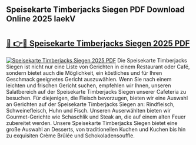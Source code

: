 ## Speisekarte Timberjacks Siegen PDF Download Online 2025 IaekV

# <h2><a href="http://gc760we.nevu.top/?p=Speisekarte+Timberjacks+Siegen">🔗 👉🔴 Speisekarte Timberjacks Siegen 2025 PDF</a></h2>

[![Speisekarte Timberjacks Siegen 2025 PDF](https://i.imgur.com/dBaPXMq.png)](http://gc760we.nevu.top/?p=Speisekarte+Timberjacks+Siegen)
Die Speisekarte Timberjacks Siegen ist nicht nur eine Liste von Gerichten in einem Restaurant oder Café, sondern bietet auch die Möglichkeit, ein köstliches und für Ihren Geschmack geeignetes Gericht auszuwählen. Wenn Sie nach einem leichten und frischen Gericht suchen, empfehlen wir Ihnen, unseren Salatbereich auf der Speisekarte Timberjacks Siegen unserer Cafeteria zu besuchen. Für diejenigen, die Fleisch bevorzugen, bieten wir eine Auswahl an Gerichten auf der Speisekarte Timberjacks Siegen an: Rindfleisch, Schweinefleisch, Huhn und Fisch. Unseren Auserwählten bieten wir Gourmet-Gerichte wie Schaschlik und Steak an, die auf einem alten Feuer zubereitet werden. Unsere Speisekarte Timberjacks Siegen bietet eine große Auswahl an Desserts, von traditionellen Kuchen und Kuchen bis hin zu exquisiten Crème Brûlée und Schokoladensouffle.
